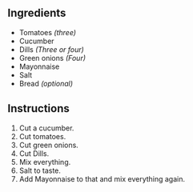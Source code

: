 ## Ingredients

- Tomatoes *(three)*
- Cucumber
- Dills *(Three or four)*
- Green onions *(Four)*
- Mayonnaise
- Salt 
- Bread *(optional)*

## Instructions

1. Cut a cucumber.
1. Cut tomatoes.
1. Cut green onions.
1. Cut Dills.
1. Mix everything.
1. Salt to taste.
1. Add Mayonnaise to that and mix everything again.
